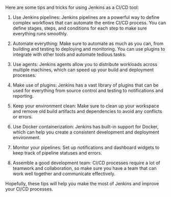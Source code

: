 Here are some tips and tricks for using Jenkins as a CI/CD tool:

1. Use Jenkins pipelines: Jenkins pipelines are a powerful way to define complex workflows that can automate the entire CI/CD process. You can define stages, steps, and conditions for each step to make sure everything runs smoothly.

2. Automate everything: Make sure to automate as much as you can, from building and testing to deploying and monitoring. You can use plugins to integrate with other tools and automate tedious tasks.

3. Use agents: Jenkins agents allow you to distribute workloads across multiple machines, which can speed up your build and deployment processes.

4. Make use of plugins: Jenkins has a vast library of plugins that can be used for everything from source control and testing to notifications and reporting.

5. Keep your environment clean: Make sure to clean up your workspace and remove old build artifacts and dependencies to avoid any conflicts or errors.

6. Use Docker containerization: Jenkins has built-in support for Docker, which can help you create a consistent development and deployment environment.

7. Monitor your pipelines: Set up notifications and dashboard widgets to keep track of pipeline statuses and errors.

8. Assemble a good development team: CI/CD processes require a lot of teamwork and collaboration, so make sure you have a team that can work well together and communicate effectively.

Hopefully, these tips will help you make the most of Jenkins and improve your CI/CD processes.

